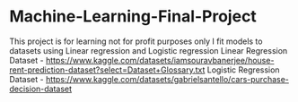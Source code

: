 # Machine-Learning-Final-Project

This project is for learning not for profit purposes only
I fit models to datasets using Linear regression and Logistic regression
Linear Regression Dataset - https://www.kaggle.com/datasets/iamsouravbanerjee/house-rent-prediction-dataset?select=Dataset+Glossary.txt
Logistic Regression Dataset - https://www.kaggle.com/datasets/gabrielsantello/cars-purchase-decision-dataset
